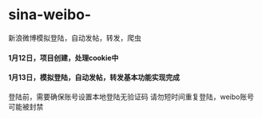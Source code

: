 # sina-weibo-
新浪微博模拟登陆，自动发帖，转发，爬虫

#### 1月12日，项目创建，处理cookie中
#### 1月13日，模拟登陆，自动发帖，转发基本功能实现完成
登陆前，需要确保账号设置本地登陆无验证码
请勿短时间重复登陆，weibo账号可能被封禁
